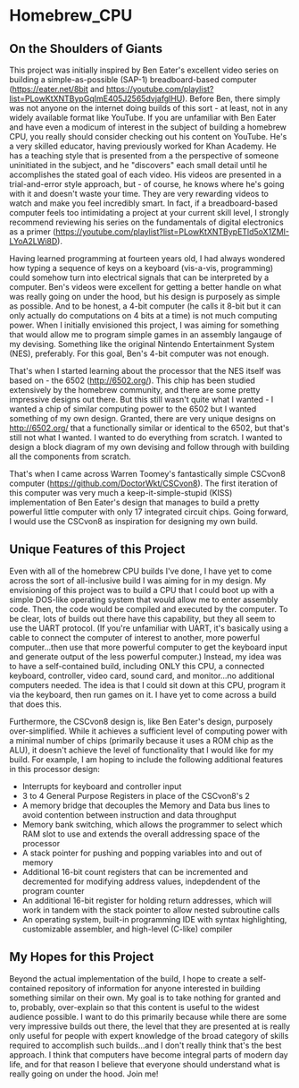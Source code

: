 # Homebrew_CPU

## On the Shoulders of Giants
This project was initially inspired by Ben Eater's excellent video series on building a simple-as-possible (SAP-1) breadboard-based computer (https://eater.net/8bit and https://youtube.com/playlist?list=PLowKtXNTBypGqImE405J2565dvjafglHU). Before Ben, there simply was not anyone on the internet doing builds of this sort - at least, not in any widely available format like YouTube. If you are unfamiliar with Ben Eater and have even a modicum of interest in the subject of building a homebrew CPU, you really should consider checking out his content on YouTube. He's a very skilled educator, having previously worked for Khan Academy. He has a teaching style that is presented from a the perspective of someone uninitiated in the subject, and he "discovers" each small detail until he accomplishes the stated goal of each video. His videos are presented in a trial-and-error style approach, but - of course, he knows where he's going with it and doesn't waste your time. They are very rewarding videos to watch and make you feel incredibly smart. In fact, if a breadboard-based computer feels too intimidating a project at your current skill level, I strongly recommend reviewing his series on the fundamentals of digital electronics as a primer (https://youtube.com/playlist?list=PLowKtXNTBypETld5oX1ZMI-LYoA2LWi8D).

Having learned programming at fourteen years old, I had always wondered how typing a sequence of keys on a keyboard (vis-a-vis, programming) could somehow turn into electrical signals that can be interpreted by a computer. Ben's videos were excellent for getting a better handle on what was really going on under the hood, but his design is purposely as simple as possible. And to be honest, a 4-bit computer (he calls it 8-bit but it can only actually do computations on 4 bits at a time) is not much computing power. When I initially envisioned this project, I was aiming for something that would allow me to program simple games in an assembly langauge of my devising. Something like the original Nintendo Entertainment System (NES), preferably. For this goal, Ben's 4-bit computer was not enough. 

That's when I started learning about the processor that the NES itself was based on - the 6502 (http://6502.org/). This chip has been studied extensively by the homebrew community, and there are some pretty impressive designs out there. But this still wasn't quite what I wanted - I wanted a chip of similar computing power to the 6502 but I wanted something of my own design. Granted, there are very unique designs on http://6502.org/ that a functionally similar or identical to the 6502, but that's still not what I wanted. I wanted to do everything from scratch. I wanted to design a block diagram of my own devising and follow through with building all the components from scratch.

That's when I came across Warren Toomey's fantastically simple CSCvon8 computer (https://github.com/DoctorWkt/CSCvon8). The first iteration of this computer was very much a keep-it-simple-stupid (KISS) implementation of Ben Eater's design that manages to build a pretty powerful little computer with only 17 integrated circuit chips. Going forward, I would use the CSCvon8 as inspiration for designing my own build.

## Unique Features of this Project
Even with all of the homebrew CPU builds I've done, I have yet to come across the sort of all-inclusive build I was aiming for in my design. My envisioning of this project was to build a CPU that I could boot up with a simple DOS-like operating system that would allow me to enter assembly code. Then, the code would be compiled and executed by the computer. To be clear, lots of builds out there have this capability, but they all seem to use the UART protocol. (If you're unfamiliar with UART, it's basically using a cable to connect the computer of interest to another, more powerful computer...then use that more powerful computer to get the keyboard input and generate output of the less powerful computer.) Instead, my idea was to have a self-contained build, including ONLY this CPU, a connected keyboard, controller, video card, sound card, and monitor...no additional computers needed. The idea is that I could sit down at this CPU, program it via the keyboard, then run games on it. I have yet to come across a build that does this. 

Furthermore, the CSCvon8 design is, like Ben Eater's design, purposely over-simplified. While it achieves a sufficient level of computing power with a minimal number of chips (primarily because it uses a ROM chip as the ALU), it doesn't achieve the level of functionality that I would like for my build. For example, I am hoping to include the following additional features in this processor design:
  - Interrupts for keyboard and controller input
  - 3 to 4 General Purpose Registers in place of the CSCvon8's 2
  - A memory bridge that decouples the Memory and Data bus lines to avoid contention between instruction and data throughput
  - Memory bank switching, which allows the programmer to select which RAM slot to use and extends the overall addressing space of the processor
  - A stack pointer for pushing and popping variables into and out of memory
  - Additional 16-bit count registers that can be incremented and decremented for modifying address values, indepdendent of the program counter
  - An additional 16-bit register for holding return addresses, which will work in tandem with the stack pointer to allow nested subroutine calls
  - An operating system, built-in programming IDE with syntax highlighting, customizable assembler, and high-level (C-like) compiler

## My Hopes for this Project
Beyond the actual implementation of the build, I hope to create a self-contained repository of information for anyone interested in building something similar on their own. My goal is to take nothing for granted and to, probably, over-explain so that this content is useful to the widest audience possible. I want to do this primarily because while there are some very impressive builds out there, the level that they are presented at is really only useful for people with expert knowledge of the broad category of skills required to accomplish such builds...and I don't really think that's the best approach. I think that computers have become integral parts of modern day life, and for that reason I believe that everyone should understand what is really going on under the hood. Join me!
